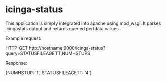 icinga-status
=============

This application is simply integrated into apache using mod_wsgi.
It parses icingastats output and returns queried perfdata values.

Example request:

HTTP-GET http://hostname:9000/icinga-status?query=STATUSFILEAGETT,NUMHSTUPS

Response:

{NUMHSTUP: '1', STATUSFILEAGETT: '4'}
